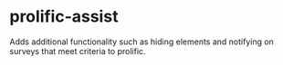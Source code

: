 # prolific-assist
Adds additional functionality such as hiding elements and notifying on surveys that meet criteria to prolific.
